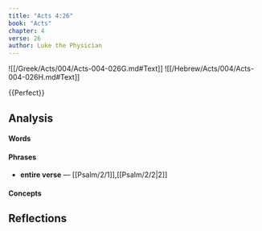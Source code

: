 ```yaml
---
title: "Acts 4:26"
book: "Acts"
chapter: 4
verse: 26
author: Luke the Physician
---
```

![[/Greek/Acts/004/Acts-004-026G.md#Text]]
![[/Hebrew/Acts/004/Acts-004-026H.md#Text]]

{{Perfect}}

## Analysis

#### Words

#### Phrases
- **entire verse** — [[Psalm/2/1]],[[Psalm/2/2|2]]

#### Concepts

## Reflections

